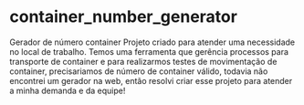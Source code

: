 # container_number_generator
Gerador de número container
Projeto criado para atender uma necessidade no local de trabalho.
Temos uma ferramenta que gerência processos para transporte de container e para realizarmos testes de movimentação de container, precisariamos de número de container válido, todavia não encontrei um gerador na web, então resolvi criar esse projeto para atender a minha demanda e da equipe!
